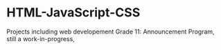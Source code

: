 # HTML-JavaScript-CSS
Projects including web developement
Grade 11: Announcement Program, still a work-in-progress,
